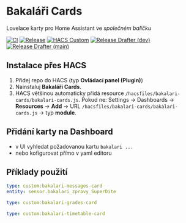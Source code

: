 # Bakaláři Cards

Lovelace karty pro Home Assistant ve *společném balíčku*

[![CI](https://github.com/schizza/bakalari-ha-frontend/actions/workflows/ci.yml/badge.svg)](https://github.com/schizza/bakalari-ha-frontend/actions/workflows/ci.yml)
[![Release](https://img.shields.io/github/v/release/schizza/bakalari-ha-frontend)](https://github.com/schizza/bakalari-ha-frontend/releases)
[![HACS Custom](https://img.shields.io/badge/HACS-Custom-41BDF5.svg)](https://hacs.xyz/)
[![Release Drafter (dev)](https://github.com/schizza/Bakalari-ha-frontend/actions/workflows/release-drafter-dev.yml/badge.svg)](https://github.com/schizza/Bakalari-ha-frontend/actions/workflows/release-drafter-dev.yml)
[![Release Drafter (main)](https://github.com/schizza/Bakalari-ha-frontend/actions/workflows/release-drafter-main.yml/badge.svg)](https://github.com/schizza/Bakalari-ha-frontend/actions/workflows/release-drafter-main.yml)

## Instalace přes HACS

1. Přidej repo do HACS (typ **Ovládací panel (Plugin)**)
2. Nainstaluj **Bakaláři Cards**.
3. HACS většinou automaticky přidá resource `/hacsfiles/bakalari-cards/bakalari-cards.js`.
   Pokud ne: Settings → Dashboards → **Resources** → **Add** → URL `/hacsfiles/bakalari-cards/bakalari-cards.js` → typ **module**.

## Přidání karty na Dashboard
- v UI vyhledat požadovanou kartu `bakalari ...`
- nebo kofigurovat přímo v yaml editoru

## Příklady použití

```yaml
type: custom:bakalari-messages-card
entity: sensor.bakalari_zpravy_SuperDite

type: custom:bakalari-grades-card

type: custom:bakalari-timetable-card
```
